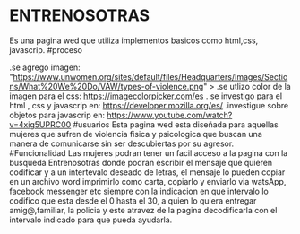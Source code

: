 # ENTRENOSOTRAS
Es una pagina wed que utiliza implementos basicos como html,css, javascrip.
#proceso

.se agrego imagen:
"https://www.unwomen.org/sites/default/files/Headquarters/Images/Sections/What%20We%20Do/VAW/types-of-violence.png" >
.se utlizo color de la imagen para el css:
https://imagecolorpicker.com/es
. se investigo para el html , css y javascrip en:
https://developer.mozilla.org/es/
.investigue sobre objetos para javascrip en:
https://www.youtube.com/watch?v=4xig5UPRC00
#usuarios
Esta pagina wed esta diseñada  para aquellas mujeres que sufren de violencia fisica y psicologica que buscan una manera de comunicarse sin ser descubiertas por su agresor.
#Funcionalidad
Las mujeres podran tener un facil acceso a la pagina con  la busqueda Entrenosotras  donde podran  escribir el mensaje que quieren codificar y  a un intertevalo deseado de letras, el mensaje lo pueden copiar en  un archivo word imprimirlo como carta, copiarlo y enviarlo via watsApp, facebook messenger etc siempre con la indicacion en que intervalo lo codifico  que esta  desde el 0 hasta el 30, a quien lo quiera entregar amig@,familiar, la policia y este atravez de la pagina decodificarla con el intervalo indicado para que pueda ayudarla.